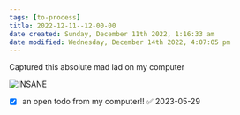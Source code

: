 ```yaml
---
tags: [to-process]
title: 2022-12-11--12-00-00
date created: Sunday, December 11th 2022, 1:16:33 am
date modified: Wednesday, December 14th 2022, 4:07:05 pm
---
```


Captured this absolute mad lad on my computer

![INSANE](https://media.giphy.com/media/sJWNLTclcvVmw/giphy.gif)

- [x] an open todo from my computer!! ✅ 2023-05-29